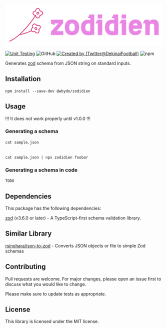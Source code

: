 ![zodidien](./logo.svg)

[![Unit Testing](https://github.com/wbydo/zodidien/actions/workflows/unit-testing.yml/badge.svg?branch=main)](https://github.com/wbydo/zodidien/actions/workflows/unit-testing.yml)
![GitHub](https://img.shields.io/github/license/wbydo/zodidien)
[![Created by (Twitter@DekinaiFootball)](https://img.shields.io/badge/created-%40wbydo-blue)](https://twitter.com/DekinaiFootball)
![npm](https://img.shields.io/npm/dt/@wbydo/zodidien)

Generates [zod](https://github.com/colinhacks/zod) schema from JSON string on standard inputs.

## Installation

```
npm install --save-dev @wbydo/zodidien
```

## Usage

!!! It does not work properly until v1.0.0 !!!

### Generating a schema

```
cat sample.json


cat sample.json | npx zodidien foobar
```

### Generating a schema in code

```
TODO
```

## Dependencies

This package has the following dependencies:

[zod](https://github.com/colinhacks/zod) (v3.6.0 or later) - A TypeScript-first schema validation library.

## Similar Library

[rsinohara/json-to-zod](https://github.com/rsinohara/json-to-zod) - Converts JSON objects or file to simple Zod schemas

## Contributing

Pull requests are welcome. For major changes, please open an issue first to discuss what you would like to change.

Please make sure to update tests as appropriate.

## License

This library is licensed under the MIT license.
